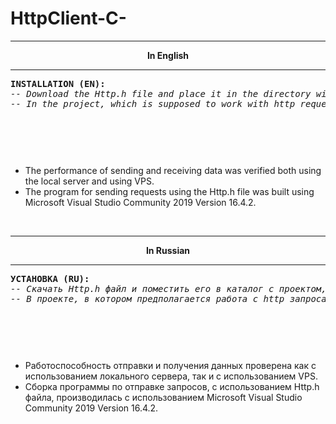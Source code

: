 # HttpClient-C-
<hr><p><center><b>In English</b></center></p><hr>
<pre><b>INSTALLATION (EN):</b>
<i>-- Download the Http.h file and place it in the directory with the project, which is supposed to work with http requests.</i>
<i>-- In the project, which is supposed to work with http requests, you just need to exclude this file.</i></pre>
<br>
<pre style="line-height: 0"><center><b>EXAMPLE OF USE:</b></center><br><br>#include &lt;iostream&gt;<br>#include &lt;string&gt;<br>#include "Http.h"  <i>// We include the downloaded Http.h file</i><br><br>
using namespace std;<br><br>
int main(){<br>
    string datas = "Hello from C++.";<br>
    string head = "User-Agent: Mozilla/5.0 (Windows NT 10.0; Win64; x64; rv:72.0) Gecko/20100101 Firefox/72.0\r\n";
    head += "Connection: Keep-Alive\r\n";
    head += "Cookie: PHPSESSID=r2t5uvjq435r4q7ib3vtdjq120\r\n";
    head += std::string("Content-Length: ") + std::to_string(datas.size());<br>
    Http http;
    http.setHeader(head); <i>// The title of the request to be transmitted. (Not necessary)</i>
    string answer = http.POST(L"http://mysite.com:3333/path_to_php_or_js_file_on_server", datas);<br>
    cout << answer << endl; <i>// We look that the server returned to us.</i><br>
    return 0;
}</pre>
<br>
<p><ul><li>The performance of sending and receiving data was verified both using the local server and using VPS.</li><li>The program for sending requests using the Http.h file was built using Microsoft Visual Studio Community 2019 Version 16.4.2.</li></ul></p>
<br><hr><p><center><b>In Russian</b></center></p><hr>
<pre><b>УСТАНОВКА (RU):</b>
<i>-- Скачать Http.h файл и поместить его в каталог с проектом, в котором предполагается работа с http запросами.</i>
<i>-- В проекте, в котором предполагается работа с http запросами, необходимо будет просто заинклюдить данный файл.</i></pre>
<br>
<pre style="line-height: 0"><center><b>ПРИМЕР ИСПОЛЬЗОВАНИЯ:</b></center><br><br>#include &lt;iostream&gt;<br>#include &lt;string&gt;<br>#include "Http.h"  <i>// Инклюдим скачанный Http.h файл</i><br><br>
using namespace std;<br><br>
int main(){<br>
    string datas = "Hello from C++.";<br>
    string head = "User-Agent: Mozilla/5.0 (Windows NT 10.0; Win64; x64; rv:72.0) Gecko/20100101 Firefox/72.0\r\n";
    head += "Connection: Keep-Alive\r\n";
    head += "Cookie: PHPSESSID=r2t5uvjq435r4q7ib3vtdjq120\r\n";
    head += std::string("Content-Length: ") + std::to_string(datas.size());<br>
    Http http;
    http.setHeader(head); <i>// Заголовок запроса, который будем передавать. (НЕ обязательно)</i>
    string answer = http.POST(L"http://mysite.com:3333/path_to_php_or_js_file_on_server", datas);<br>
    cout << answer << endl; <i>// Смотрим, что вернул нам сервер.</i><br>
    return 0;
}</pre>
<br>
<p><ul><li>Работоспособность отправки и получения данных проверена как с использованием локального сервера, так и с использованием VPS.</li><li>Сборка программы по отправке запросов, с использованием Http.h файла, производилась с использованием Microsoft Visual Studio Community 2019 Version 16.4.2.</li></ul></p>


